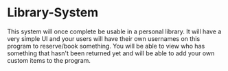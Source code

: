 # Library-System
This system will once complete be usable in a personal library. It will have a very simple UI and your users will have their own usernames on this program to reserve/book something. You will be able to view who has something that hasn't been returned yet and will be able to add your own custom items to the program.
